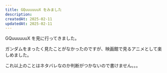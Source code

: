 ```yaml
---
title: GQuuuuuuX をみました
description: 
createdAt: 2025-02-11
updatedAt: 2025-02-11
---
```


GQuuuuuuX を見に行ってきました。

ガンダムをまったく見たことがなかったのですが、映画館で見るアニメとして楽しめました。

これ以上のことはネタバレなのか判断がつかないので書けません。。。

